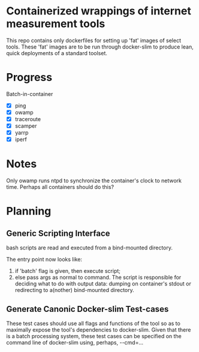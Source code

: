 # Containerized wrappings of internet measurement tools

This repo contains only dockerfiles for setting up 'fat' images of select tools.
These 'fat' images are to be run through docker-slim to produce lean, quick deployments
of a standard toolset.

# Progress

Batch-in-container
- [x] ping
- [x] owamp
- [x] traceroute
- [x] scamper
- [x] yarrp
- [x] iperf

# Notes

Only owamp runs ntpd to synchronize the container's clock to network time.
Perhaps all containers should do this?

# Planning

## Generic Scripting Interface

bash scripts are read and executed from a bind-mounted directory.

The entry point now looks like:
  1) if 'batch' flag is given, then execute script;
  2) else pass args as normal to command.
The script is responsible for deciding what to do with output data:
dumping on container's stdout or redirecting to a(nother) bind-mounted
directory.

## Generate Canonic Docker-slim Test-cases

These test cases should use all flags and functions of the tool so as to
maximally expose the tool's dependencies to docker-slim.
Given that there is a batch processing system, these test cases can be
specified on the command line of docker-slim using, perhaps, --cmd=...


